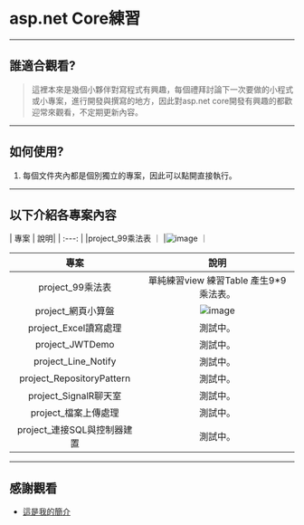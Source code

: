 # asp.net Core練習

----
## 誰適合觀看?


> 這裡本來是幾個小夥伴對寫程式有興趣，每個禮拜討論下一次要做的小程式或小專案，進行開發與撰寫的地方，因此對asp.net core開發有興趣的都歡迎常來觀看，不定期更新內容。

----
## 如何使用?
1. 每個文件夾內都是個別獨立的專案，因此可以點開直接執行。


----
## 以下介紹各專案內容
| 專案 | 說明|
|  :---:       | 
|project_99乘法表 ｜
|![image](https://heartlikebread.github.io/Heartlikebread/Booststrap/backhand.jpg)  ｜



| 專案 | 說明|
|  :---:       |     :---:      |
|project_99乘法表   | 單純練習view 練習Table 產生9*9乘法表。    |
| project_網頁小算盤    | ![image](https://heartlikebread.github.io/Heartlikebread/Booststrap/backhand.jpg)      |
|project_Excel讀寫處理    | 測試中。       |
| project_JWTDemo  | 測試中。       |
|project_Line_Notify  | 測試中。       |
| project_RepositoryPattern  | 測試中。       |
| project_SignalR聊天室  | 測試中。       |
|project_檔案上傳處理    | 測試中。       |
|project_連接SQL與控制器建置  | 測試中。       |

----
## 感謝觀看
* [這是我的簡介](https://heartlikebread.github.io/Heartlikebread/PersonalWorks/index.html)
